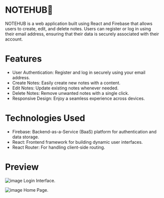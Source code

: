 # NOTEHUB📝
NOTEHUB is a web application built using React and Firebase that allows users to create, edit, and delete notes. Users can register or log in using their email address, ensuring that their data is securely associated with their account.

# Features
- User Authentication: Register and log in securely using your email address.
- Create Notes: Easily create new notes with a content.
- Edit Notes: Update existing notes whenever needed.
- Delete Notes: Remove unwanted notes with a single click.
- Responsive Design: Enjoy a seamless experience across devices.

# Technologies Used
- Firebase: Backend-as-a-Service (BaaS) platform for authentication and data storage.
- React: Frontend framework for building dynamic user interfaces.
- React Router: For handling client-side routing.
# Preview
![image](https://github.com/HarishGuptha9797/Notehub/assets/113228409/a6ad5bcf-d5f8-4a42-9ebb-de80c9df68cb)
Login Interface.

![image](https://github.com/HarishGuptha9797/Notehub/assets/113228409/b850ce3b-52e1-482c-b248-bfa5b4d7258a)
Home Page.
